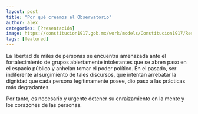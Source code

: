 ```yaml
---
layout: post
title: "Por qué creamos el Observatorio"
author: alex
categories: [Presentación]
image: https://constitucion1917.gob.mx/work/models/Constitucion1917/Resource/270/1/images/sec_liberalismo.png
tags: [featured]
---
```


La libertad de miles de personas se encuentra amenazada ante el fortalecimiento de grupos abiertamente intolerantes que se abren paso en el espacio público y anhelan tomar el poder político. En el pasado, ser indiferente al surgimiento de tales discursos, que intentan arrebatar la dignidad que cada persona legítimamente posee, dio paso a las prácticas más degradantes.

Por tanto, es necesario y urgente detener su enraizamiento en la mente y los corazones de las personas. 

